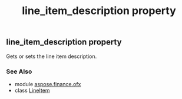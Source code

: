﻿---
title: line_item_description property
second_title: Aspose.Finance for Python via .NET API References
description: 
type: docs
weight: 40
url: /python-net/aspose.finance.ofx/lineitem/line_item_description/
is_root: false
---

## line_item_description property


Gets or sets the line item description.

### See Also
* module [aspose.finance.ofx](../../)
* class [LineItem](/finance/python-net/aspose.finance.ofx/lineitem)
